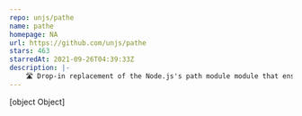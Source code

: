 ```yaml
---
repo: unjs/pathe
name: pathe
homepage: NA
url: https://github.com/unjs/pathe
stars: 463
starredAt: 2021-09-26T04:39:33Z
description: |-
    🛣️ Drop-in replacement of the Node.js's path module module that ensures paths are normalized
---
```


[object Object]
